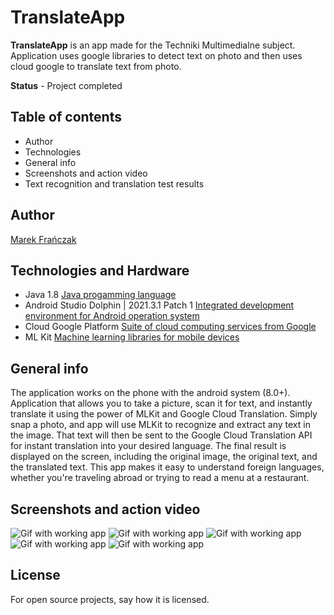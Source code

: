 # TranslateApp

**TranslateApp** is an app made for the Techniki Multimedialne subject. Application uses google libraries to detect text on photo and then uses cloud google to translate text from photo. 

**Status** - Project completed

## Table of contents

* Author
* Technologies
* General info
* Screenshots and action video
* Text recognition and translation test results

## Author
[Marek Frańczak](https://github.com/marekfranczak)

## Technologies and Hardware
* Java 1.8 [Java progamming language](https://www.java.com/)
* Android Studio Dolphin | 2021.3.1 Patch 1 [Integrated development environment for Android operation system](https://developer.android.com/studio)
* Cloud Google Platform [Suite of cloud computing services from Google](https://cloud.google.com/)
* ML Kit [Machine learning libraries for mobile devices](https://developers.google.com/ml-kit?hl=en)

## General info
The application works on the phone with the android system (8.0+). Application that allows you to take a picture, scan it for text, and instantly translate it using the power of MLKit and Google Cloud Translation. Simply snap a photo, and app will use MLKit to recognize and extract any text in the image. That text will then be sent to the Google Cloud Translation API for instant translation into your desired language. The final result is displayed on the screen, including the original image, the original text, and the translated text. This app makes it easy to understand foreign languages, whether you're traveling abroad or trying to read a menu at a restaurant.

## Screenshots and action video
![Gif with working app](Pictures/book2.gif)
![Gif with working app](Pictures/book1.gif)
![Gif with working app](Pictures/display1.png)
![Gif with working app](Pictures/display2.png)
![Gif with working app](Pictures/languageChange.png)

## License
For open source projects, say how it is licensed.
